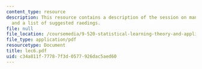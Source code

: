 ```yaml
---
content_type: resource
description: This resource contains a description of the session on manifold regularization
  and a list of suggested raedings.
file: null
file_location: /coursemedia/9-520-statistical-learning-theory-and-applications-spring-2006/c34a811f77787f3d0577926dac5aed60_lec6.pdf
file_type: application/pdf
resourcetype: Document
title: lec6.pdf
uid: c34a811f-7778-7f3d-0577-926dac5aed60
---
```

